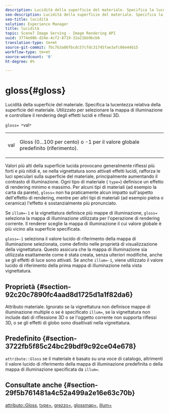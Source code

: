 ```yaml
---
description: Lucidità della superficie del materiale. Specifica la lucentezza relativa della superficie del materiale. Utilizzato per selezionare la mappa di illuminazione e controllare il rendering degli effetti lucidi e riflessi 3D.
seo-description: Lucidità della superficie del materiale. Specifica la lucentezza relativa della superficie del materiale. Utilizzato per selezionare la mappa di illuminazione e controllare il rendering degli effetti lucidi e riflessi 3D.
seo-title: lucidità
solution: Experience Manager
title: lucidità
topic: Scene7 Image Serving - Image Rendering API
uuid: 3774e08b-d24e-4cf2-8719-32a21bb9bcb6
translation-type: tm+mt
source-git-commit: 7bc7b3a86fbcdc57cfdc31745fae3afc06e44b15
workflow-type: tm+mt
source-wordcount: '0'
ht-degree: 0%

---
```



# gloss{#gloss}

Lucidità della superficie del materiale. Specifica la lucentezza relativa della superficie del materiale. Utilizzato per selezionare la mappa di illuminazione e controllare il rendering degli effetti lucidi e riflessi 3D.

`gloss= *`val`*`

<table id="simpletable_82166CA080AD401180404462FB2407D7"> 
 <tr class="strow"> 
  <td class="stentry"> <p><span class="codeph"> <span class="varname"> val</span> </span> </p></td> 
  <td class="stentry"> <p>Gloss (0...100 per cento) o -1 per il valore globale predefinito (riferimento). </p></td> 
 </tr> 
</table>

Valori più alti della superficie lucida provocano generalmente riflessi più forti e più nitidi e, se nella vignettatura sono attivati effetti lucidi, rafforza le luci speculari sulla superficie del materiale, principalmente aumentando il contrasto di illuminazione. Ogni tipo di materiale ( `type=`) definisce un effetto di rendering minimo e massimo. Per alcuni tipi di materiali (ad esempio la carta da parete), `gloss=` non ha praticamente alcun impatto sull&#39;aspetto dell&#39;effetto di rendering, mentre per altri tipi di materiali (ad esempio pietra o ceramica) l&#39;effetto è sostanzialmente più pronunciato.

Se `illum=-1` e la vignettatura definisce più mappe di illuminazione, `gloss=` seleziona la mappa di illuminazione utilizzata per l&#39;operazione di rendering corrente. Il renderer sceglie la mappa di illuminazione il cui valore globale è più vicino alla superficie specificata.

`gloss=-1` seleziona il valore lucido di riferimento della mappa di illuminazione selezionata, come definito nelle proprietà di visualizzazione della vignettatura. Questo assicura che la mappa di illuminazione sia utilizzata esattamente come è stata creata, senza ulteriori modifiche, anche se gli effetti di luce sono attivati. Se anche `illum=-1`, viene utilizzato il valore lucido di riferimento della prima mappa di illuminazione nella vista vignettatura.

## Proprietà {#section-92c20c7890fc4aad8d1725d1a1f82da6}

Attributo materiale. Ignorato se la vignettatura non definisce mappe di illuminazione multiple o se è specificato `illum=`, se la vignettatura non include dati di riflessione 3D o se l&#39;oggetto corrente non supporta riflessi 3D, o se gli effetti di globo sono disattivati nella vignettatura.

## Predefinito {#section-3722fb5f85c24bc29bdf9c92ce04e678}

`attribute::Gloss` se il materiale è basato su una voce di catalogo, altrimenti il valore lucido di riferimento della mappa di illuminazione predefinita o della mappa di illuminazione specificata da  `illum=`.

## Consultate anche {#section-29f5b761481a4c52a499a2e16e63c70b}

[attributo::Gloss](../../../../../ir-api/material-cat/image-rendering-api-ref/c-ir-material-catalog/c-ir-material-data-reference/r-ir-cat-gloss.md#reference-5277f62a67e2408ab94699aa712f1eeb),  [type=](../../../../../ir-api/http-protocol/image-rendering-api-ref/c-ir-http-protocol-ref/c-ir-http-protocol-command-reference/r-ir-http-type.md#reference-128c7de89e2d46838019b560f3f84a35),  [grezzo=](../../../../../ir-api/http-protocol/image-rendering-api-ref/c-ir-http-protocol-ref/c-ir-http-protocol-command-reference/r-ir-rough.md#reference-00add846b09f4dc39420bda1ca414180),  [glossmap=](../../../../../ir-api/http-protocol/image-rendering-api-ref/c-ir-http-protocol-ref/c-ir-http-protocol-command-reference/r-ir-glossmap.md#reference-99940148ae6a401482b2d03c68530f3a),  [illum=](../../../../../ir-api/http-protocol/image-rendering-api-ref/c-ir-http-protocol-ref/c-ir-http-protocol-command-reference/r-ir-http-illum.md#reference-8efe483a30684022bfe711eb73efbee6)
